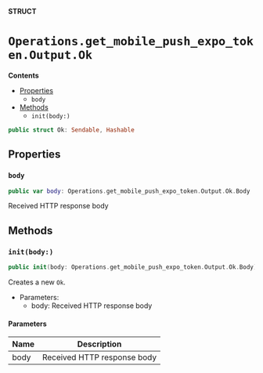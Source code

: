 **STRUCT**

# `Operations.get_mobile_push_expo_token.Output.Ok`

**Contents**

- [Properties](#properties)
  - `body`
- [Methods](#methods)
  - `init(body:)`

```swift
public struct Ok: Sendable, Hashable
```

## Properties
### `body`

```swift
public var body: Operations.get_mobile_push_expo_token.Output.Ok.Body
```

Received HTTP response body

## Methods
### `init(body:)`

```swift
public init(body: Operations.get_mobile_push_expo_token.Output.Ok.Body)
```

Creates a new `Ok`.

- Parameters:
  - body: Received HTTP response body

#### Parameters

| Name | Description |
| ---- | ----------- |
| body | Received HTTP response body |